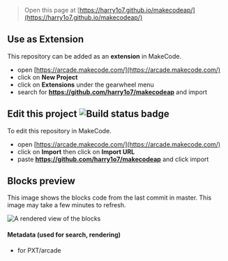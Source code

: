  


> Open this page at [https://harry1o7.github.io/makecodeap/](https://harry1o7.github.io/makecodeap/)

## Use as Extension

This repository can be added as an **extension** in MakeCode.

* open [https://arcade.makecode.com/](https://arcade.makecode.com/)
* click on **New Project**
* click on **Extensions** under the gearwheel menu
* search for **https://github.com/harry1o7/makecodeap** and import

## Edit this project ![Build status badge](https://github.com/harry1o7/makecodeap/workflows/MakeCode/badge.svg)

To edit this repository in MakeCode.

* open [https://arcade.makecode.com/](https://arcade.makecode.com/)
* click on **Import** then click on **Import URL**
* paste **https://github.com/harry1o7/makecodeap** and click import

## Blocks preview

This image shows the blocks code from the last commit in master.
This image may take a few minutes to refresh.

![A rendered view of the blocks](https://github.com/harry1o7/makecodeap/raw/master/.github/makecode/blocks.png)

#### Metadata (used for search, rendering)

* for PXT/arcade
<script src="https://makecode.com/gh-pages-embed.js"></script><script>makeCodeRender("{{ site.makecode.home_url }}", "{{ site.github.owner_name }}/{{ site.github.repository_name }}");</script>
